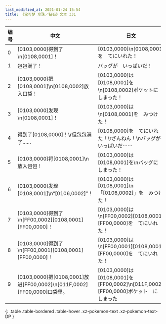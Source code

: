 ```yaml
---
last_modified_at: 2021-01-24 15:54
title: 《宝可梦 珍珠／钻石》文本 331
---
```

| 编号 | 中文 | 日文 |
| ---- | ---- | ---- |
| 0 | [0103,0000]得到了\n[0108,0001]！ | [0103,0000]\n[0108,0001]を　てにいれた！ |
| 1 | 包包满了！ | バッグが　いっぱいだ！ |
| 2 | [0103,0000]把[0108,0001]\n[0108,0002]放入口袋！ | [0103,0000]は　[0108,0001]を\n[0108,0002]ポケットに　しまった！ |
| 3 | [0103,0000]发现\n[0108,0001]！ | [0103,0000]は\n[0108,0001]を　みつけた！ |
| 4 | 得到了[0108,0000]！\r但包包满了…… | [0108,0000]を　てにいれた！\rざんねん！\nバッグが　いっぱいだ⋯⋯ |
| 5 | [0103,0000]将[0108,0001]\n放入包包！ | [0103,0000]は　[0108,0001]を\nバッグに　しまった！ |
| 6 | [0103,0000]发现[0108,0001]\n“[0106,0002]”！ | [0103,0000]は　[0108,0001]\n「[0106,0002]」を　みつけた！ |
| 7 | [0103,0000]得到了\n[FF00,0002][0108,0001][FF00,0000]！ | [0103,0000]は\n[FF00,0002][0108,0001][FF00,0000]を　てにいれた！ |
| 8 | [0103,0000]得到了\n[FF00,0001][0108,0001][FF00,0000]！ | [0103,0000]は\n[FF00,0001][0108,0001][FF00,0000]を　てにいれた！ |
| 9 | [0103,0000]把[0108,0001]放进[FF00,0002]\n[011F,0002][FF00,0000]口袋里。 | [0103,0000]は　[0108,0001]を[FF00,0002]\n[011F,0002][FF00,0000]ポケット　に　しまった |
{: .table .table-bordered .table-hover .xz-pokemon-text .xz-pokemon-text-DP }
